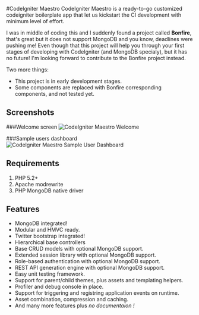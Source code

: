 #CodeIgniter Maestro
CodeIgniter Maestro is a ready-to-go customized codeigniter boilerplate app that let us kickstart the CI development with minimum level of effort.

I was in middle of coding this and I suddenly found a project called **Bonfire**, that's great but it does not support MongoDB and you know, deadlines were pushing me! Even though that this project will help you through your first stages of developing with CodeIgniter (and MongoDB specialy), but it has no future! I'm looking forward to contribute to the Bonfire project instead.  


Two more things:  

* This project is in early development stages.  
* Some components are replaced with Bonfire corresponding components, and not tested yet.  

## Screenshots
###Welcome screen
![CodeIgniter Maestro Welcome](https://hostr.co/file/970/FGi0o5iugcVL/ci-maestro-welcome.png)

###Sample users dashboard
![CodeIgniter Maestro Sample User Dashboard](https://hostr.co/file/970/kSKDSuWrwuH6/ci-maestro-users.png)

## Requirements
1. PHP 5.2+
2. Apache modrewrite
3. PHP MongoDB native driver

## Features
* MongoDB integrated!
* Modular and HMVC ready.
* Twitter bootstrap integrated!
* Hierarchical base controllers
* Base CRUD models with optional MongoDB support.
* Extended session library with optional MongoDB support.
* Role-based authentication with optional MongoDB support.
* REST API generation engine with optional MongoDB support.
* Easy unit testing framework.
* Support for parent/child themes, plus assets and templating helpers.
* Profiler and debug console in place.
* Support for triggering and registring application events on runtime.
* Asset combination, compression and caching.
* And many more features plus <em>no documentaion !</em>
